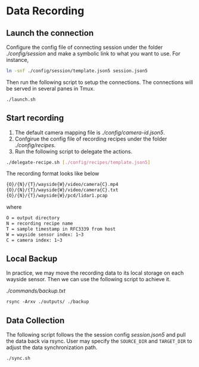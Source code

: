 # Data Recording


## Launch the connection

Configure the config file of connecting session under the folder _./config/session_ and make a symbolic link to what you want to use.
For instance,

```bash
ln -snf ./config/session/template.json5 session.json5
```

Then run the following script to setup the connections. The connections will be served in several panes in Tmux.

```bash
./launch.sh
```

## Start recording

1. The default camera mapping file is _./config/camera-id.json5_.
2. Confgirue the config file of recording recipes under the folder _./config/recipes_.
3. Run the following script to delegate the actions.

```bash
./delegate-recipe.sh [./config/recipes/template.json5]
```


The recording format looks like below

```bash
{O}/{N}/{T}/wayside{W}/video/camera{C}.mp4
{O}/{N}/{T}/wayside{W}/video/camera{C}.txt
{O}/{N}/{T}/wayside{W}/pcd/lidar1.pcap
```

where

```bash
O = output directory
N = recording recipe name
T = sample timestamp in RFC3339 from host
W = wayside sensor index: 1~3
C = camera index: 1~3
```

## Local Backup

In practice, we may move the recording data to its local storage on each wayside sensor.
Then we can use the following script to achieve it.

_./commands/backup.txt_
```txt
rsync -Arxv ./outputs/ ./backup
```

## Data Collection

The following script follows the the session config _session.json5_ and pull the data back via rsync.
User may specify the `SOURCE_DIR` and `TARGET_DIR` to adjust the data synchronization path.

```bash
./sync.sh
```
